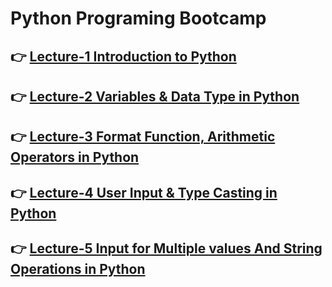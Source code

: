 # Python Programing Bootcamp

## 👉 [Lecture-1 Introduction to Python](/lecture-1/lecture1.md)

## 👉 [Lecture-2 Variables & Data Type in Python](/lecture-2/lecture-2.md)

## 👉 [Lecture-3 Format Function, Arithmetic Operators in Python](/lecture-3/lecture-3.md)

## 👉 [Lecture-4 User Input & Type Casting in Python](/lecture-4/lecture-4.md)

## 👉 [Lecture-5 Input for Multiple values And String Operations in Python](/lecture-5/lecture-5.md)

